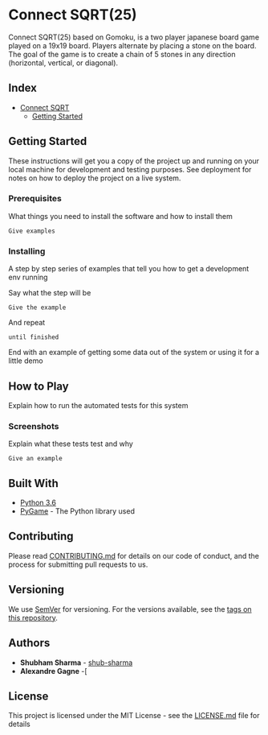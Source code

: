 # Connect SQRT(25)

Connect SQRT(25) based on Gomoku, is a two player japanese board game played on a 19x19 board. Players alternate by placing a stone on the board. The goal of the game is to create a chain of 5 stones in any direction (horizontal, vertical, or diagonal).


## Index

- [Connect SQRT](https://github.com/chuantho/Connect-SqRt25#Getting-Started)
  - [Getting Started](https://github.com/chuantho/Connect-SqRt25#Prerequisites)


## Getting Started

These instructions will get you a copy of the project up and running on your local machine for development and testing purposes. See deployment for notes on how to deploy the project on a live system.

### Prerequisites

What things you need to install the software and how to install them

```
Give examples
```


### Installing

A step by step series of examples that tell you how to get a development env running

Say what the step will be

```
Give the example
```

And repeat

```
until finished
```

End with an example of getting some data out of the system or using it for a little demo

## How to Play

Explain how to run the automated tests for this system

### Screenshots

Explain what these tests test and why

```
Give an example
```

## Built With

* [Python 3.6](https://www.python.org/)
* [PyGame](https://www.pygame.org/) - The Python library used


## Contributing

Please read [CONTRIBUTING.md](https://gist.github.com/PurpleBooth/b24679402957c63ec426) for details on our code of conduct, and the process for submitting pull requests to us.

## Versioning

We use [SemVer](http://semver.org/) for versioning. For the versions available, see the [tags on this repository](https://github.com/your/project/tags).

## Authors

* **Shubham Sharma** - [shub-sharma](https://github.com/shub-sharma)
* **Alexandre Gagne** -[

## License

This project is licensed under the MIT License - see the [LICENSE.md](LICENSE.md) file for details
